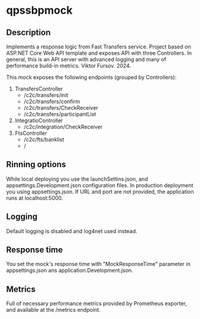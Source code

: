 # qpssbpmock

## Description
Implements a response logic from Fast Transfers service.
Project based on ASP.NET Core Web API template
and exposes API with three Controllers.
In general, this is an API server with advanced logging 
and many of performance build-in metrics. 
Viktor Fursov. 2024.

This mock exposes the following endpoints (grouped by Controllers):

1. TransfersController
    - /c2c/transfers/init
    - /c2c/transfers/confirm
    - /c2c/transfers/CheckReceiver
    - /c2c/transfers/participantList
2. IntegratioController
    - /c2c/integration/CheckReceiver
3. FtsController
    - /c2c/fts/banklist
    - / 

## Rinning options
While local deploying you use the launchSettins.json, and appsettings.Development.json configuration files.
In production deployment you using appsettings.json.
If URL and port are not provided, the application runs at localhost:5000.

## Logging
Default logging is disabled and log4net used instead.

## Response time
You set the mock's response time with "MockResponseTime" parameter in appsettings.json
ans application.Development.json.

## Metrics
Full of necessary performance metrics provided by Prometheus exporter,
and available at the /metrics endpoint.